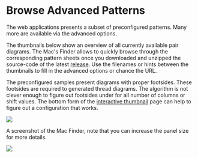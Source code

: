 Browse Advanced Patterns
========================

The web applications presents a subset of preconfigured patterns. Many more are available via the advanced options.

The thumbnails below show an overview of all currently available pair diagrams. The Mac's Finder allows to quickly browse through the corresponding pattern sheets once you downloaded and unzipped the source-code of the latest [release]. Use the filenames or hints between the thumbnails to fill in the advanced options or chance the URL. 

The preconfigured samples present diagrams with proper footsides. These footsides are required to generated thread diagrams. The algorithm is not clever enough to figure out footsides under for all number of columns or shift values. The bottom form of the [interactive thumbnail] page can help to figure out a configuration that works.

[interactive thumbnail]: https://d-bl.github.io/GroundForge/thumbnails.html
[release]: https://github.com/d-bl/GroundForge/releases

![](https://d-bl.github.io/GroundForge/images/overview.png)


A screenshot of the Mac Finder, note that you can increase the panel size for more details.

![](https://raw.githubusercontent.com/wiki/d-bl/GroundForge/browse-mac.png)

